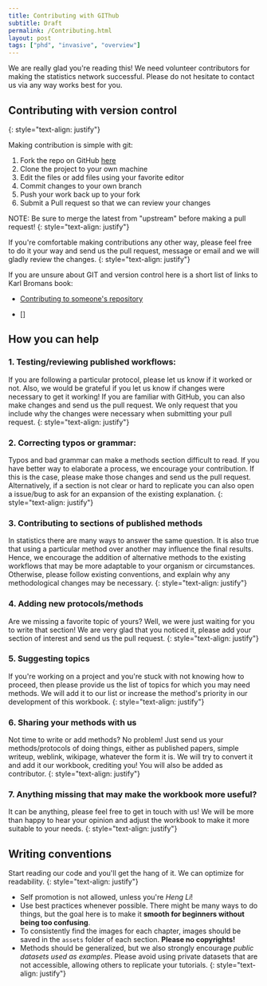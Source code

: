 ```yaml
---
title: Contributing with GIThub
subtitle: Draft
permalink: /Contributing.html
layout: post 
tags: ["phd", "invasive", "overview"]
---
```


We are really glad you're reading this! We need volunteer contributors for making the statistics network successful. Please do not hesitate to contact us via any way works best for you.

## Contributing with version control

{: style="text-align: justify"}

Making contribution is simple with git:

1. Fork the repo on GitHub [here](https://github.com/davan690/davan690.github.io)
2. Clone the project to your own machine
3. Edit the files or add files using your favorite editor
4. Commit changes to your own branch
5. Push your work back up to your fork
6. Submit a Pull request so that we can review your changes

NOTE: Be sure to merge the latest from "upstream" before making a pull request!
{: style="text-align: justify"}

If you're comfortable making contributions any other way, please feel free to do it your way and send us the pull request, message or email and we will gladly review the changes.
{: style="text-align: justify"}

If you are unsure about GIT and version control here is a short list of links to Karl Bromans book:

- [Contributing to someone's repository](https://kbroman.org/github_tutorial/pages/fork.html)

- []
## How you can help

### 1. Testing/reviewing published workflows:

If you are following a particular protocol, please let us know if it worked or not. Also, we would be grateful if you let us know if changes were necessary to get it working! If you are familiar with GitHub, you can also make changes and send us the pull request. We only request that you include why the changes were necessary when submitting your pull request.
{: style="text-align: justify"}

### 2. Correcting typos or grammar:

Typos and bad grammar can make a methods section difficult to read. If you have better way to elaborate a process, we encourage your contribution. If this is the case, please make those changes and send us the pull request. Alternatively, if a section is not clear or hard to replicate you can also open a issue/bug to ask for an expansion of the existing explanation.
{: style="text-align: justify"}

### 3. Contributing to sections of published methods

In statistics there are many ways to answer the same question. It is also true that using a particular method over another may influence the final results. Hence, we encourage the addition of alternative methods to the existing workflows that may be more adaptable to your organism or circumstances. Otherwise, please follow existing conventions, and explain why any methodological changes may be necessary.
{: style="text-align: justify"}

### 4. Adding new protocols/methods

Are we missing a favorite topic of yours? Well, we were just waiting for you to write that section! We are very glad that you noticed it, please add your section of interest and send us the pull request.
{: style="text-align: justify"}

### 5. Suggesting topics

If you're working on a project and you're stuck with not knowing how to proceed, then please provide us the list of topics for which you may need methods. We will add it to our list or increase the method's priority in our development of this workbook.
{: style="text-align: justify"}

### 6. Sharing your methods with us

Not time to write or add methods? No problem! Just send us your methods/protocols of doing things, either as published papers, simple writeup, weblink, wikipage, whatever the form it is. We will try to convert it and add it our workbook, crediting you! You will also be added as contributor.
{: style="text-align: justify"}

### 7. Anything missing that may make the workbook more useful?

It can be anything, please feel free to get in touch with us! We will be more than happy to hear your opinion and adjust the workbook to make it more suitable to your needs.
{: style="text-align: justify"}

## Writing conventions

Start reading our code and you'll get the hang of it. We can optimize for readability.
{: style="text-align: justify"}

  * Self promotion is not allowed, unless you're _Heng Li_!
  * Use best practices whenever possible. There might be many ways to do things, but the goal here is to make it **smooth for beginners without being too confusing**.
  * To consistently find the images for each chapter, images should be saved in the `assets` folder of each section. **Please no copyrights!**
  * Methods should be generalized, but we also strongly encourage _public datasets used as examples_. Please avoid using private datasets that are not accessible, allowing others to replicate your tutorials.
  {: style="text-align: justify"}

